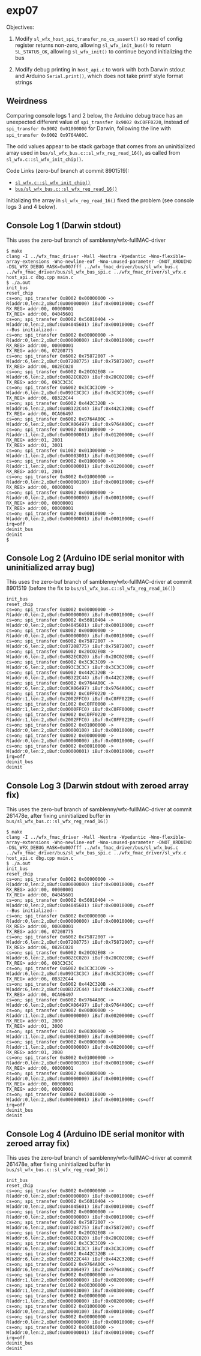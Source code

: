 # exp07

Objectives:

1. Modify `sl_wfx_host_spi_transfer_no_cs_assert()` so read of config register
   returns non-zero, allowing `sl_wfx_init_bus()` to return `SL_STATUS_OK`,
   allowing `sl_wfx_init()` to continue beyond initializing the bus

2. Modify debug printing in `host_api.c` to work with both Darwin stdout and
   Arduino `Serial.print()`, which does not take printf style format strings


## Weirdness

Comparing console logs 1 and 2 below, the Arduino debug trace has an unexpected
different value of `spi_transfer 0x9002 0xC0FF0220`, instead of
`spi_transfer 0x9002 0x01000000` for Darwin, following the line with
`spi_transfer 0x6002 0x9764A00C`.

The odd values appear to be stack garbage that comes from an uninitialized array
used in `bus/sl_wfx_bus.c::sl_wfx_reg_read_16()`, as called from
`sl_wfx.c::sl_wfx_init_chip()`.

Code Links (zero-buf branch at commit 8901519):
- [`sl_wfx.c::sl_wfx_init_chip()`](https://github.com/samblenny/wfx-fullMAC-driver/blob/890151953fa56da7370bfdc117043ab6de8fe3b8/wfx_fmac_driver/sl_wfx.c#L1949-L1957)
- [`bus/sl_wfx_bus.c::sl_wfx_reg_read_16()`](https://github.com/samblenny/wfx-fullMAC-driver/blob/890151953fa56da7370bfdc117043ab6de8fe3b8/wfx_fmac_driver/bus/sl_wfx_bus.c#L28-L29)

Initializing the array in `sl_wfx_reg_read_16()` fixed the problem (see console
logs 3 and 4 below).


## Console Log 1 (Darwin stdout)

This uses the zero-buf branch of samblenny/wfx-fullMAC-driver

```
$ make
clang -I ../wfx_fmac_driver -Wall -Wextra -Wpedantic -Wno-flexible-array-extensions -Wno-newline-eof -Wno-unused-parameter -DNOT_ARDUINO -DSL_WFX_DEBUG_MASK=0x007fff ../wfx_fmac_driver/bus/sl_wfx_bus.c ../wfx_fmac_driver/bus/sl_wfx_bus_spi.c ../wfx_fmac_driver/sl_wfx.c host_api.c dbg.cpp main.c
$ ./a.out
init_bus
reset_chip
cs=on; spi_transfer 0x8002 0x00000000 -> R(addr:0,len:2,oBuf:0x00000000) iBuf:0x00010000; cs=off
RX_REG> addr:00, 00000001
TX_REG> addr:00, 04045601
cs=on; spi_transfer 0x0002 0x56010404 -> W(addr:0,len:2,oBuf:0x04045601) iBuf:0x00010000; cs=off
--Bus initialized--
cs=on; spi_transfer 0x8002 0x00000000 -> R(addr:0,len:2,oBuf:0x00000000) iBuf:0x00010000; cs=off
RX_REG> addr:00, 00000001
TX_REG> addr:06, 07208775
cs=on; spi_transfer 0x6002 0x75872007 -> W(addr:6,len:2,oBuf:0x07208775) iBuf:0x75872007; cs=off
TX_REG> addr:06, 082EC020
cs=on; spi_transfer 0x6002 0x20C02E08 -> W(addr:6,len:2,oBuf:0x082EC020) iBuf:0x20C02E08; cs=off
TX_REG> addr:06, 093C3C3C
cs=on; spi_transfer 0x6002 0x3C3C3C09 -> W(addr:6,len:2,oBuf:0x093C3C3C) iBuf:0x3C3C3C09; cs=off
TX_REG> addr:06, 0B322C44
cs=on; spi_transfer 0x6002 0x442C320B -> W(addr:6,len:2,oBuf:0x0B322C44) iBuf:0x442C320B; cs=off
TX_REG> addr:06, 0CA06497
cs=on; spi_transfer 0x6002 0x9764A00C -> W(addr:6,len:2,oBuf:0x0CA06497) iBuf:0x9764A00C; cs=off
cs=on; spi_transfer 0x9002 0x01000000 -> R(addr:1,len:2,oBuf:0x00000001) iBuf:0x01200000; cs=off
RX_REG> addr:01, 2001
TX_REG> addr:01, 3001
cs=on; spi_transfer 0x1002 0x01300000 -> W(addr:1,len:2,oBuf:0x00003001) iBuf:0x01300000; cs=off
cs=on; spi_transfer 0x9002 0x01000000 -> R(addr:1,len:2,oBuf:0x00000001) iBuf:0x01200000; cs=off
RX_REG> addr:01, 2001
cs=on; spi_transfer 0x8002 0x01000000 -> R(addr:0,len:2,oBuf:0x00000100) iBuf:0x00010000; cs=off
RX_REG> addr:00, 00000001
cs=on; spi_transfer 0x8002 0x00000000 -> R(addr:0,len:2,oBuf:0x00000000) iBuf:0x00010000; cs=off
RX_REG> addr:00, 00000001
TX_REG> addr:00, 00000001
cs=on; spi_transfer 0x0002 0x00010000 -> W(addr:0,len:2,oBuf:0x00000001) iBuf:0x00010000; cs=off
irq=off
deinit_bus
deinit
$
```


## Console Log 2 (Arduino IDE serial monitor with uninitialized array bug)

This uses the zero-buf branch of samblenny/wfx-fullMAC-driver at commit 8901519
(before the fix to `bus/sl_wfx_bus.c::sl_wfx_reg_read_16()`)

```
init_bus
reset_chip
cs=on; spi_transfer 0x8002 0x00000000 -> R(addr:0,len:2,oBuf:0x00000000) iBuf:0x00010000; cs=off
cs=on; spi_transfer 0x0002 0x56010404 -> W(addr:0,len:2,oBuf:0x04045601) iBuf:0x00010000; cs=off
cs=on; spi_transfer 0x8002 0x00000000 -> R(addr:0,len:2,oBuf:0x00000000) iBuf:0x00010000; cs=off
cs=on; spi_transfer 0x6002 0x75872007 -> W(addr:6,len:2,oBuf:0x07208775) iBuf:0x75872007; cs=off
cs=on; spi_transfer 0x6002 0x20C02E08 -> W(addr:6,len:2,oBuf:0x082EC020) iBuf:0x20C02E08; cs=off
cs=on; spi_transfer 0x6002 0x3C3C3C09 -> W(addr:6,len:2,oBuf:0x093C3C3C) iBuf:0x3C3C3C09; cs=off
cs=on; spi_transfer 0x6002 0x442C320B -> W(addr:6,len:2,oBuf:0x0B322C44) iBuf:0x442C320B; cs=off
cs=on; spi_transfer 0x6002 0x9764A00C -> W(addr:6,len:2,oBuf:0x0CA06497) iBuf:0x9764A00C; cs=off
cs=on; spi_transfer 0x9002 0xC0FF0220 -> R(addr:1,len:2,oBuf:0x2002FFC0) iBuf:0xC0FF0220; cs=off
cs=on; spi_transfer 0x1002 0xC0FF0000 -> W(addr:1,len:2,oBuf:0x0000FFC0) iBuf:0xC0FF0000; cs=off
cs=on; spi_transfer 0x9002 0xC0FF0220 -> R(addr:1,len:2,oBuf:0x2002FFC0) iBuf:0xC0FF0220; cs=off
cs=on; spi_transfer 0x8002 0x01000000 -> R(addr:0,len:2,oBuf:0x00000100) iBuf:0x00010000; cs=off
cs=on; spi_transfer 0x8002 0x00000000 -> R(addr:0,len:2,oBuf:0x00000000) iBuf:0x00010000; cs=off
cs=on; spi_transfer 0x0002 0x00010000 -> W(addr:0,len:2,oBuf:0x00000001) iBuf:0x00010000; cs=off
irq=off
deinit_bus
deinit
```


## Console Log 3 (Darwin stdout with zeroed array fix)

This uses the zero-buf branch of samblenny/wfx-fullMAC-driver at commit 261478e,
after fixing uninitialized buffer in `bus/sl_wfx_bus.c::sl_wfx_reg_read_16()`

```
$ make
clang -I ../wfx_fmac_driver -Wall -Wextra -Wpedantic -Wno-flexible-array-extensions -Wno-newline-eof -Wno-unused-parameter -DNOT_ARDUINO -DSL_WFX_DEBUG_MASK=0x007fff ../wfx_fmac_driver/bus/sl_wfx_bus.c ../wfx_fmac_driver/bus/sl_wfx_bus_spi.c ../wfx_fmac_driver/sl_wfx.c host_api.c dbg.cpp main.c
$ ./a.out
init_bus
reset_chip
cs=on; spi_transfer 0x8002 0x00000000 -> R(addr:0,len:2,oBuf:0x00000000) iBuf:0x00010000; cs=off
RX_REG> addr:00, 00000001
TX_REG> addr:00, 04045601
cs=on; spi_transfer 0x0002 0x56010404 -> W(addr:0,len:2,oBuf:0x04045601) iBuf:0x00010000; cs=off
--Bus initialized--
cs=on; spi_transfer 0x8002 0x00000000 -> R(addr:0,len:2,oBuf:0x00000000) iBuf:0x00010000; cs=off
RX_REG> addr:00, 00000001
TX_REG> addr:06, 07208775
cs=on; spi_transfer 0x6002 0x75872007 -> W(addr:6,len:2,oBuf:0x07208775) iBuf:0x75872007; cs=off
TX_REG> addr:06, 082EC020
cs=on; spi_transfer 0x6002 0x20C02E08 -> W(addr:6,len:2,oBuf:0x082EC020) iBuf:0x20C02E08; cs=off
TX_REG> addr:06, 093C3C3C
cs=on; spi_transfer 0x6002 0x3C3C3C09 -> W(addr:6,len:2,oBuf:0x093C3C3C) iBuf:0x3C3C3C09; cs=off
TX_REG> addr:06, 0B322C44
cs=on; spi_transfer 0x6002 0x442C320B -> W(addr:6,len:2,oBuf:0x0B322C44) iBuf:0x442C320B; cs=off
TX_REG> addr:06, 0CA06497
cs=on; spi_transfer 0x6002 0x9764A00C -> W(addr:6,len:2,oBuf:0x0CA06497) iBuf:0x9764A00C; cs=off
cs=on; spi_transfer 0x9002 0x00000000 -> R(addr:1,len:2,oBuf:0x00000000) iBuf:0x00200000; cs=off
RX_REG> addr:01, 2000
TX_REG> addr:01, 3000
cs=on; spi_transfer 0x1002 0x00300000 -> W(addr:1,len:2,oBuf:0x00003000) iBuf:0x00300000; cs=off
cs=on; spi_transfer 0x9002 0x00000000 -> R(addr:1,len:2,oBuf:0x00000000) iBuf:0x00200000; cs=off
RX_REG> addr:01, 2000
cs=on; spi_transfer 0x8002 0x01000000 -> R(addr:0,len:2,oBuf:0x00000100) iBuf:0x00010000; cs=off
RX_REG> addr:00, 00000001
cs=on; spi_transfer 0x8002 0x00000000 -> R(addr:0,len:2,oBuf:0x00000000) iBuf:0x00010000; cs=off
RX_REG> addr:00, 00000001
TX_REG> addr:00, 00000001
cs=on; spi_transfer 0x0002 0x00010000 -> W(addr:0,len:2,oBuf:0x00000001) iBuf:0x00010000; cs=off
irq=off
deinit_bus
deinit
```


## Console Log 4 (Arduino IDE serial monitor with zeroed array fix)

This uses the zero-buf branch of samblenny/wfx-fullMAC-driver at commit 261478e,
after fixing uninitialized buffer in `bus/sl_wfx_bus.c::sl_wfx_reg_read_16()`

```
init_bus
reset_chip
cs=on; spi_transfer 0x8002 0x00000000 -> R(addr:0,len:2,oBuf:0x00000000) iBuf:0x00010000; cs=off
cs=on; spi_transfer 0x0002 0x56010404 -> W(addr:0,len:2,oBuf:0x04045601) iBuf:0x00010000; cs=off
cs=on; spi_transfer 0x8002 0x00000000 -> R(addr:0,len:2,oBuf:0x00000000) iBuf:0x00010000; cs=off
cs=on; spi_transfer 0x6002 0x75872007 -> W(addr:6,len:2,oBuf:0x07208775) iBuf:0x75872007; cs=off
cs=on; spi_transfer 0x6002 0x20C02E08 -> W(addr:6,len:2,oBuf:0x082EC020) iBuf:0x20C02E08; cs=off
cs=on; spi_transfer 0x6002 0x3C3C3C09 -> W(addr:6,len:2,oBuf:0x093C3C3C) iBuf:0x3C3C3C09; cs=off
cs=on; spi_transfer 0x6002 0x442C320B -> W(addr:6,len:2,oBuf:0x0B322C44) iBuf:0x442C320B; cs=off
cs=on; spi_transfer 0x6002 0x9764A00C -> W(addr:6,len:2,oBuf:0x0CA06497) iBuf:0x9764A00C; cs=off
cs=on; spi_transfer 0x9002 0x00000000 -> R(addr:1,len:2,oBuf:0x00000000) iBuf:0x00200000; cs=off
cs=on; spi_transfer 0x1002 0x00300000 -> W(addr:1,len:2,oBuf:0x00003000) iBuf:0x00300000; cs=off
cs=on; spi_transfer 0x9002 0x00000000 -> R(addr:1,len:2,oBuf:0x00000000) iBuf:0x00200000; cs=off
cs=on; spi_transfer 0x8002 0x01000000 -> R(addr:0,len:2,oBuf:0x00000100) iBuf:0x00010000; cs=off
cs=on; spi_transfer 0x8002 0x00000000 -> R(addr:0,len:2,oBuf:0x00000000) iBuf:0x00010000; cs=off
cs=on; spi_transfer 0x0002 0x00010000 -> W(addr:0,len:2,oBuf:0x00000001) iBuf:0x00010000; cs=off
irq=off
deinit_bus
deinit
```
